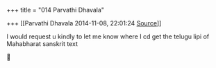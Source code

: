 +++
title = "014 Parvathi Dhavala"

+++
[[Parvathi Dhavala	2014-11-08, 22:01:24 [Source](https://groups.google.com/g/samskrita/c/Ok69FE-k2hU)]]



  
I would request u kindly to let me know where I cd get the telugu lipi of Mahabharat sanskrit text



